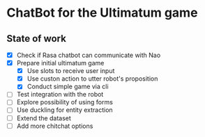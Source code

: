 # ChatBot for the Ultimatum game
## State of work

- [x] Check if Rasa chatbot can communicate with Nao
- [x] Prepare initial ultimatum game
    - [x] Use slots to receive user input
    - [x] Use custon action to utter robot's proposition
    - [x] Conduct simple game via cli
- [ ] Test integration with the robot
- [ ] Explore possibility of using forms
- [ ] Use duckling for entity extraction
- [ ] Extend the dataset
- [ ] Add more chitchat options